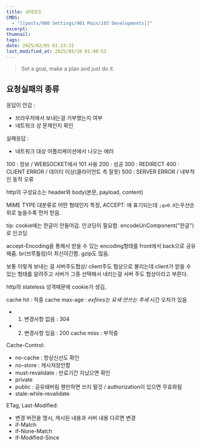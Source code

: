 ```yaml
---
title: 상태코드
CMDS:
  - "[[posts/900 Settings/901 Main/103 Developments]]"
excerpt: 
thumnail: 
tags: 
date: 2025/02/05 01:23:31
last_modified_at: 2025/03/10 01:40:53
---
```

> Set a goal, make a plan and just do it.

## 요청실패의 종류

응답이 안감 :
- 브라우저에서 보내는걸 거부했는지 여부
- 네트워크 상 문제인지 확인

실패응답 :
- 네트워크 대상 어플리케이션에서 나오는 에러


100 : 정보 / WEBSOCKET에서 101 사용
200 : 성공
300 :  REDIRECT
400 : CLIENT ERROR / 데이터 이상(클라이언트 측 잘못)
500 : SERVER ERROR /  내부적인 동작 오류


http의 구성요소는 header와 body(본문, payload, content)

MIME TYPE 대분류로 어떤 형태인지 특정, ACCEPT: 에 표기되는데 `;q=0.9`는우선순위로 높을수록 먼저 받음.

tip:
cookie에는 한글이 안들어감.  인코딩이 필요함.
encodeUriComponent("한글") 로 인코딩



accept-Encoding을 통해서 받을 수 있는 encoding형태를 front에서 back으로 공유해줌. br(브루틀링)이 최신이긴함. gzip도 많음.

보통 이렇게 보내는 걸 서버주도협상/ client주도 협상으로 불리는데 client가 받을 수 있는 형태를 알려주고 서버가 그중 선택해서 내리는걸 서버 주도 협상이라고 부른다.


http의 stateless 성격때문에 cookie가 생김, 


cache hit : 적중
cache max-age : *exfires는 요새 안쓰는 추세* 시간 오차가 있음 
- 1. 변경사항 없음 : 304
- 2. 변경사항 있음 : 200
cache miss : 부적중


Cache-Control:
- no-cache : 항상신선도 확인
- no-store : 캐시저장안함
- must-revalidate : 만료기간 지났으면 확인
- private
- public : 공유돼버림 웬만하면 쓰지 말것 / authorization이 있으면 무효화됨
- stale-while-revalidate


ETag, Last-Modified:
- 변경 버전을 명시, 캐시된 내용과 서버 내용 다르면 변경
- if-Match
- if-None-Match
- if-Modified-Since


 
 